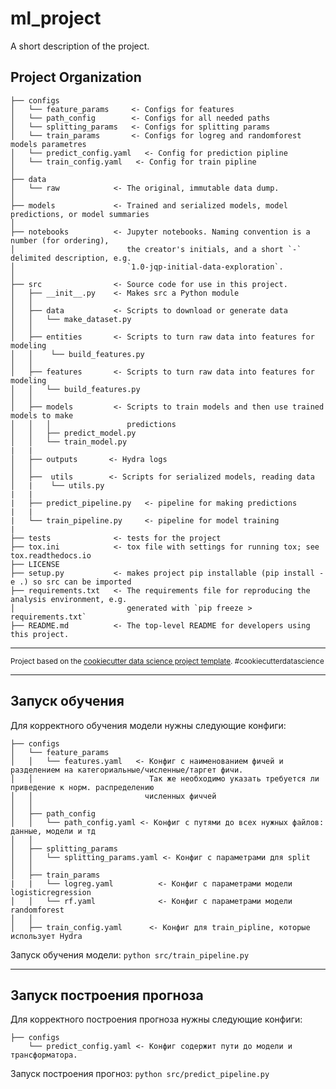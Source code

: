 ml_project
==============================

A short description of the project.

Project Organization
------------
    ├── configs
    │   └── feature_params     <- Configs for features
    │   └── path_config        <- Configs for all needed paths
    │   └── splitting_params   <- Configs for splitting params
    │   └── train_params       <- Configs for logreg and randomforest models parametres
    │   └── predict_config.yaml   <- Config for prediction pipline
    │   └── train_config.yaml   <- Config for train pipline
    │ 
    ├── data
    │   └── raw            <- The original, immutable data dump.
    │
    ├── models             <- Trained and serialized models, model predictions, or model summaries
    │
    ├── notebooks          <- Jupyter notebooks. Naming convention is a number (for ordering),
    │                         the creator's initials, and a short `-` delimited description, e.g.
    │                         `1.0-jqp-initial-data-exploration`.
    │
    ├── src                <- Source code for use in this project.
    │   ├── __init__.py    <- Makes src a Python module
    │   │
    │   ├── data           <- Scripts to download or generate data
    │   │   └── make_dataset.py
    │   │
    │   ├── entities       <- Scripts to turn raw data into features for modeling
    │   │    └── build_features.py
    │   │
    │   ├── features       <- Scripts to turn raw data into features for modeling
    │   │   └── build_features.py
    │   │
    │   ├── models         <- Scripts to train models and then use trained models to make
    │   │   │                 predictions
    │   │   ├── predict_model.py
    │   │   └── train_model.py
    |   |
    │   ├── outputs       <- Hydra logs
    │   │   
    │   ├──  utils        <- Scripts for serialized models, reading data
    │   |    └── utils.py
    |   |
    |   ├── predict_pipeline.py   <- pipeline for making predictions
    |   |
    |   └── train_pipeline.py     <- pipeline for model training
    |
    ├── tests              <- tests for the project
    ├── tox.ini            <- tox file with settings for running tox; see tox.readthedocs.io
    ├── LICENSE
    ├── setup.py           <- makes project pip installable (pip install -e .) so src can be imported
    ├── requirements.txt   <- The requirements file for reproducing the analysis environment, e.g.
    │                         generated with `pip freeze > requirements.txt`
    ├── README.md          <- The top-level README for developers using this project.

--------

<p><small>Project based on the <a target="_blank" href="https://drivendata.github.io/cookiecutter-data-science/">cookiecutter data science project template</a>. #cookiecutterdatascience</small></p>

--------
Запуск обучения
------------
Для корректного обучения модели нужны следующие конфиги:

    ├── configs
    │   └── feature_params
    │   │   └── features.yaml   <- Конфиг с наименованием фичей и разделением на категориальные/численные/таргет фичи.
    │   │                          Так же необходимо указать требуется ли приведение к норм. распределению
    │   │                         численных фиччей
    │   │
    │   ├── path_config           
    │   │   └── path_config.yaml <- Конфиг с путями до всех нужных файлов: данные, модели и тд
    │   │
    │   ├── splitting_params
    │   │   └── splitting_params.yaml <- Конфиг с параметрами для split
    │   │
    │   ├── train_params
    |   |   └── logreg.yaml          <- Конфиг с параметрами модели logisticregression
    │   │   └── rf.yaml              <- Конфиг с параметрами модели randomforest
    │   │
    │   ├── train_config.yaml      <- Конфиг для train_pipline, которые использует Hydra

Запуск обучения модели:  `python src/train_pipeline.py`

--------
Запуск построения прогноза
--------
Для корректного построения прогноза нужны следующие конфиги:

    ├── configs
        └── predict_config.yaml <- Конфиг содержит пути до модели и трансформатора.
        
Запуск построения прогноз:  `python src/predict_pipeline.py`


